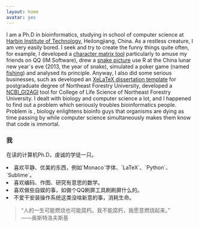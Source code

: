 ```yaml
---
layout: home
avatar: yes
---
```


I am a Ph.D in bioinformatics, studying in school of computer science at [Harbin Institute of Technology][hit], Heilongjiang, China.
As a restless creature, I am very easily bored. 
I seek and try to create the funny things quite often, for example, I developed a [character matrix tool][zifuzi] particularly to amuse my friends on QQ (IM Software), drew a [snake picture][snake] use R at the China lunar new year`s eve (2013, the year of snake), simulated a poker game (named [fishing][fishing]) and analysed its principle.
Anyway, I also did some serious businesses, such as developed an [XeLaTeX dissertation template][template] for postgraduate degree of Northeast Forestry University, developed a [NCBI_GI2AGI][NCBI_GI2AGI] tool for College of Life Science of Northeast Forestry University. 
I dealt with biology and computer science a lot, and I happened to find out a problem which seriously troubles bioinformatics people.
Problem is , biology enlightens bioinfo guys that organisms are dying as time passing by while computer science simultaneously makes them know that code is immortal.

[hit]: http://en.hit.edu.cn/
[zifuzi]: http://ishare.iask.sina.com.cn/f/15806610.html
[template]: http://sdrv.ms/13MfJSN
[snake]:  http://yanshuo.name/cn/2013/02/snake/
[fishing]:  http://yanshuo.name/cn/2011/08/poker/
[NCBI_GI2AGI]:  http://ishare.iask.sina.com.cn/f/21695346.html


### 我
在读的计算机Ph.D，虔诚的学徒一只。
<li>喜欢平静、优美的东西，例如`Monaco`字体、`LaTeX`、`Python`、`Sublime`。</li>
<li>喜欢编码、作图、研究有意思的数学。</li>
<li>喜欢做些自娱的事，如做个QQ刷屏工具刷刷屏什么的。</li> 
<li>不爱干安装操作系统这类没啥新意的事，消耗生命。</li>

>“人的一生可能燃烧也可能腐朽。我不能腐朽，我愿意燃烧起来。”  
>——奥斯特洛夫斯基
